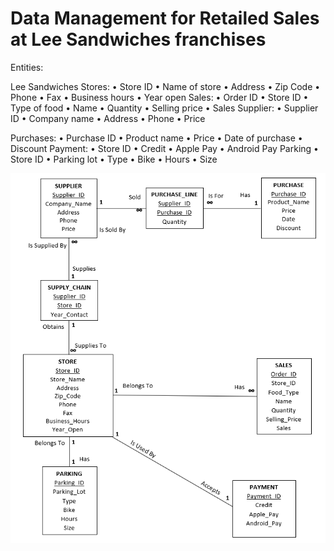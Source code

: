 # Data Management for Retailed Sales at Lee Sandwiches franchises

Entities:
 
Lee Sandwiches Stores:
•	Store ID
•	Name of store
•	Address
•	Zip Code
•	Phone
•	Fax
•	Business hours
•	Year open
Sales:
•	Order ID
•	Store ID
•	Type of food
•	Name
•	Quantity
•	Selling price
•	Sales
Supplier:
•	Supplier ID
•	Company name
•	Address
•	Phone
•	Price


Purchases:
•	Purchase ID
•	Product name
•	Price
•	Date of purchase
•	Discount
Payment:
•	Store ID
•	Credit
•	Apple Pay
•	Android Pay
Parking
•	Store ID
•	Parking lot
•	Type
•	Bike
•	Hours
•	Size
 

![Alt text](https://github.com/seanphan05/-Data-Management-for-Retailed-Sales/blob/master/Model.PNG)
